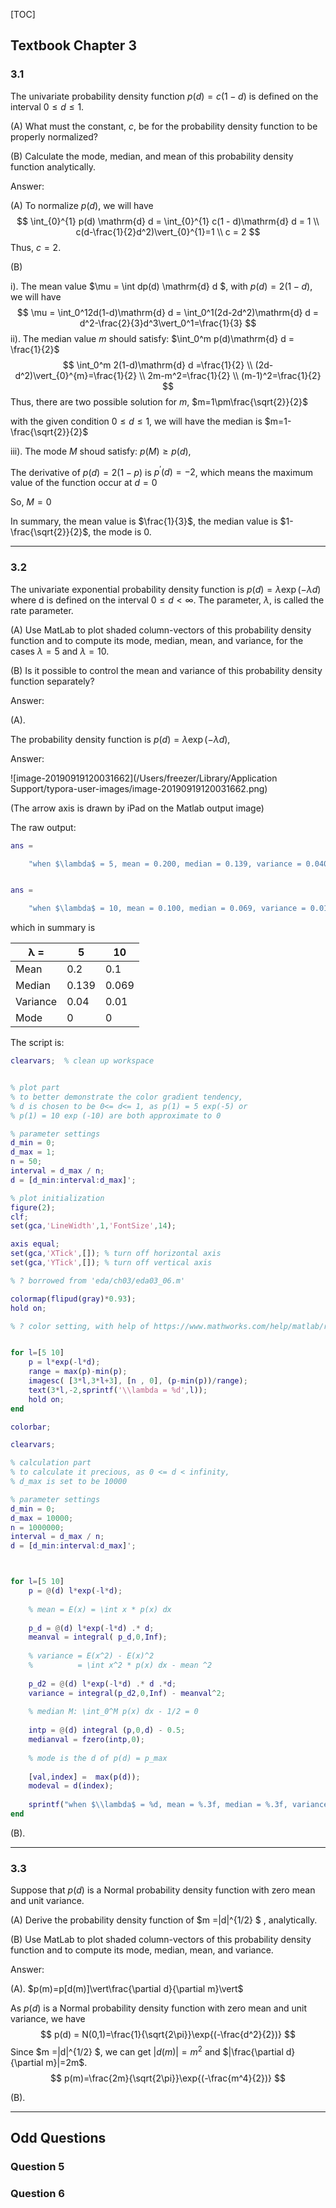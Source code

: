 [TOC]

## Textbook Chapter 3

### 3.1

The univariate probability density function $p(d) = c(1 - d)$ is defined on the interval $0 \le d \le 1$.

(A) What must the constant, $c$, be for the probability density function to be properly normalized? 

(B) Calculate the mode, median, and mean of this probability density function analytically.



Answer:

(A) To normalize $p(d)$, we will have 
$$
\int_{0}^{1} p(d) \mathrm{d} d = \int_{0}^{1} c(1 - d)\mathrm{d} d  = 1
\\
c(d-\frac{1}{2}d^2)\vert_{0}^{1}=1
\\
c = 2
$$
Thus, $c = 2$.



(B)

i). The mean value $\mu = \int dp(d) \mathrm{d} d $, with $p(d)=2(1-d)$, we will have
$$
\mu = \int_0^12d(1-d)\mathrm{d} d = \int_0^1(2d-2d^2)\mathrm{d} d = d^2-\frac{2}{3}d^3\vert_0^1=\frac{1}{3}
$$
ii). The median value $m$ should satisfy: $\int_0^m p(d)\mathrm{d} d = \frac{1}{2}$
$$
\int_0^m 2(1-d)\mathrm{d} d =\frac{1}{2}
\\
(2d-d^2)\vert_{0}^{m}=\frac{1}{2}
\\
2m-m^2=\frac{1}{2}
\\
(m-1)^2=\frac{1}{2}
$$
Thus, there are two possible solution for $m$, $m=1\pm\frac{\sqrt{2}}{2}$

with the given condition $0 \le d \le 1$, we will have the median is $m=1-\frac{\sqrt{2}}{2}$

iii). The mode $M$ shoud satisfy: $p(M)\ge p(d)$,

The derivative of $p(d)=2(1-p)$ is $p^\prime(d)=-2$, which means the maximum value of the function occur at $d=0$

So, $M=0$



In summary, the mean value is $\frac{1}{3}$, the median value is $1-\frac{\sqrt{2}}{2}$, the mode is $0$.



----

### 3.2

The univariate exponential probability density function is $p(d) = \lambda  \exp(-\lambda d)$ where d is defined on the interval $0 \le d < \infty$. The parameter, $\lambda$, is called the rate parameter. 

(A) Use MatLab to plot shaded column-vectors of this probability density function and to compute its mode, median, mean, and variance, for the cases $\lambda = 5$ and $\lambda = 10$. 

(B) Is it possible to control the mean and variance of this probability density function separately?



Answer:

(A).

The probability density function is $p(d) = \lambda  \exp(-\lambda d)$,

Answer:

![image-20190919120031662](/Users/freezer/Library/Application Support/typora-user-images/image-20190919120031662.png)

(The arrow axis is drawn by iPad on the Matlab output image)

The raw output: 

```matlab
ans = 

    "when $\lambda$ = 5, mean = 0.200, median = 0.139, variance = 0.040, mode = 0.000"


ans = 

    "when $\lambda$ = 10, mean = 0.100, median = 0.069, variance = 0.010, mode = 0.000"

```

which in summary is

| λ =      | 5     | 10    |
| -------- | ----- | ----- |
| Mean     | 0.2   | 0.1   |
| Median   | 0.139 | 0.069 |
| Variance | 0.04  | 0.01  |
| Mode     | 0     | 0     |

The script is:

```matlab
clearvars;  % clean up workspace


% plot part
% to better demonstrate the color gradient tendency, 
% d is chosen to be 0<= d<= 1, as p(1) = 5 exp(-5) or 
% p(1) = 10 exp (-10) are both approximate to 0

% parameter settings
d_min = 0;
d_max = 1;
n = 50; 
interval = d_max / n; 
d = [d_min:interval:d_max]';

% plot initialization
figure(2);
clf;
set(gca,'LineWidth',1,'FontSize',14);

axis equal;
set(gca,'XTick',[]); % turn off horizontal axis
set(gca,'YTick',[]); % turn off vertical axis

% ? borrowed from 'eda/ch03/eda03_06.m'

colormap(flipud(gray)*0.93);
hold on;

% ? color setting, with help of https://www.mathworks.com/help/matlab/ref/colormap.html


for l=[5 10]
    p = l*exp(-l*d);
    range = max(p)-min(p);
    imagesc( [3*l,3*l+3], [n , 0], (p-min(p))/range);
    text(3*l,-2,sprintf('\\lambda = %d',l));
    hold on;
end

colorbar;

clearvars; 

% calculation part
% to calculate it precious, as 0 <= d < infinity,
% d_max is set to be 10000

% parameter settings
d_min = 0;
d_max = 10000;
n = 1000000; 
interval = d_max / n; 
d = [d_min:interval:d_max]';



for l=[5 10]
    p = @(d) l*exp(-l*d);
    
    % mean = E(x) = \int x * p(x) dx
    
    p_d = @(d) l*exp(-l*d) .* d;
    meanval = integral( p_d,0,Inf);
    
    % variance = E(x^2) - E(x)^2
    %          = \int x^2 * p(x) dx - mean ^2
    
    p_d2 = @(d) l*exp(-l*d) .* d .*d;
    variance = integral(p_d2,0,Inf) - meanval^2;
    
    % median M: \int_0^M p(x) dx - 1/2 = 0
    
    intp = @(d) integral (p,0,d) - 0.5;
    medianval = fzero(intp,0);
    
    % mode is the d of p(d) = p_max
    
    [val,index] =  max(p(d));
    modeval = d(index);
    
    sprintf("when $\\lambda$ = %d, mean = %.3f, median = %.3f, variance = %.3f, mode = %.3f",l,meanval,medianval, variance, modeval)
end
```



(B).



---

### 3.3

Suppose that $p(d)$ is a Normal probability density function with zero mean and unit variance. 

(A) Derive the probability density function of $m =|d|^{1/2} $ , analytically. 

(B) Use MatLab to plot shaded column-vectors of this probability density function and to compute its mode, median, mean, and variance.



Answer: 

(A). $p(m)=p[d(m)]\vert\frac{\partial d}{\partial m}\vert$

As  $p(d)$ is a Normal probability density function with zero mean and unit variance, we have
$$
p(d) = N(0,1)=\frac{1}{\sqrt{2\pi}}\exp{(-\frac{d^2}{2})}
$$
Since $m =|d|^{1/2} $, we can get $|d(m)|=m^2$ and $|\frac{\partial d}{\partial m}|=2m$.
$$
p(m)=\frac{2m}{\sqrt{2\pi}}\exp{(-\frac{m^4}{2})}
$$

(B).





---

## Odd Questions

### Question 5

#### 

### Question 6

